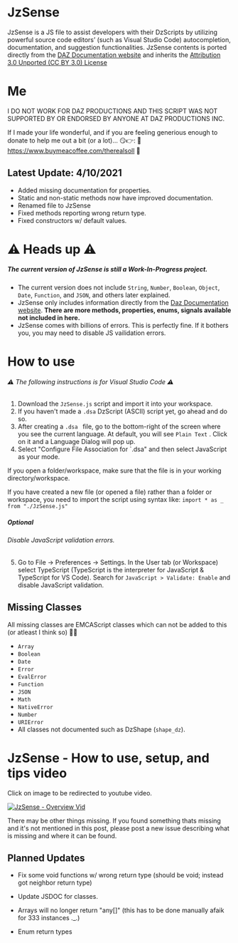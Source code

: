 # JzSense

JzSense is a JS file to assist developers with their DzScripts by utilizing powerful source code editors’ (such as Visual Studio Code) autocompletion, documentation, and suggestion functionalities.
JzSense contents is ported directly from the [DAZ Documentation website] and inherits the [Attribution 3.0 Unported (CC BY 3.0) License]
# Me
I DO NOT WORK FOR DAZ PRODUCTIONS AND THIS SCRIPT WAS NOT SUPPORTED BY OR ENDORSED BY ANYONE AT DAZ PRODUCTIONS INC.

If I made your life wonderful, and if you are feeling generious enough to donate to help me out a bit (or a lot)... 😏👉: 🌟 https://www.buymeacoffee.com/therealsoll 🌟
## Latest Update: 4/10/2021 ##
- Added missing documentation for properties.
- Static and non-static methods now have improved documentation.
- Renamed file to JzSense
- Fixed methods reporting wrong return type.
- Fixed constructors w/ default values.
# ⚠ Heads up ⚠ 
##### The current version of JzSense is still a Work-In-Progress project. 
- The current version does not include `String`, `Number`, `Boolean`, `Object`, `Date`, `Function`, and `JSON`, and others later explained.
- JzSense only includes information directly from the [Daz Documentation website]. **There are more methods, properties, enums, signals available not included in here.**
- JzSense comes with billions of errors. This is perfectly fine. If it bothers you, you may need to disable JS vailidation errors.

# How to use 
###### ⚠  The following instructions is for Visual Studio Code  ⚠
1.  Download the `JzSense.js` script and import it into your workspace.
2.  If you haven't made a `.dsa` DzScript (ASCII) script yet, go ahead and do so.
3.  After creating a `.dsa ` file, go to the bottom-right of the screen where you see the current language. At default, you will see `Plain Text` . Click on it and a Language Dialog will pop up.
4.  Select "Configure File Association for `.dsa" and then select JavaScript as your mode.

If you open a folder/workspace, make sure that the file is in your working directory/workspace. 

If you have created a new file (or opened a file) rather than a folder or workspace, you need to import the script using syntax like: `import * as _ from "./JzSense.js"`
##### Optional
###### Disable JavaScript validation errors.
5.  Go to File -> Preferences -> Settings. In the User tab (or Workspace) select TypeScript (TypeScript is the interpreter for JavaScript & TypeScript for VS Code). Search for `JavaScript > Validate: Enable` and disable JavaScript validation.


## Missing Classes
All missing classes are EMCAScript classes which can not be added to this (or atleast I think so) 🤷‍♂️
- `Array`
- `Boolean`
- `Date`
- `Error`
- `EvalError`
- `Function`
- `JSON`
- `Math`
- `NativeError`
- `Number`
- `URIError`
- All classes not documented such as DzShape (`shape_dz`).

# JzSense - How to use, setup, and tips video
Click on image to be redirected to youtube video.

[![JzSense - Overview Vid](https://img.youtube.com/vi/8ylc8F0a_jo/0.jpg)](https://www.youtube.com/watch?v=8ylc8F0a_jo)


There may be other things missing. If you found something thats missing and it's not mentioned in this post, please post a new issue describing what is missing and where it can be found.
## Planned Updates
- Fix some void functions w/ wrong return type (should be void; instead got neighbor return type)
- Update JSDOC for classes.
- Arrays will no longer return "any[]" (this has to be done manually afaik for 333 instances ._.)
- Enum return types


   [Daz Documentation website]: <http://docs.daz3d.com/doku.php/public/software/dazstudio/4/referenceguide/scripting/start>
   [Attribution 3.0 Unported (CC BY 3.0) License]: <https://creativecommons.org/licenses/by/3.0/>
